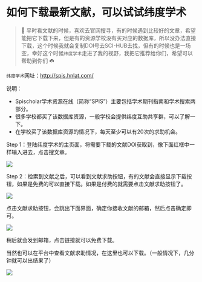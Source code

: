 # 如何下载最新文献，可以试试纬度学术

> 🐎 平时看文献的时候，喜欢去官网搜寻，有的时候遇到比较好的文章，希望能把它下载下来，但是有的资源学校没有买对应的数据库，所以没办法直接下载，这个时候我就会复制DOI号去SCI-HUB去找，但有的时候也是一场空，幸好这个时候`纬度学术`走进了我的视野，我把它推荐给你们，希望可以帮助到你们 ☘️

`纬度学术`网址：http://spis.hnlat.com/

说明：

* Spischolar学术资源在线（简称“SPIS”）主要包括学术期刊指南和学术搜索两部分。
* 很多学校都买了该数据库资源，一般学校会提供纬度互助共享群，可以了解一下。
* 在学校买了该数据库资源的情况下，每天至少可以有20次的求助机会。

Step 1：登陆纬度学术的主页面，将需要下载的文献DOI获取到，像下面红框中一样输入进去，点击搜文章。

![](https://cdn.jsdelivr.net/gh/wugenqiang/PictureBed@master/images/1648556360548.png)

Step 2：检索到文献之后，可以看到文献求助按钮，有的文献会直接显示下载按钮，如果是免费的可以直接下载。如果是付费的就需要点击文献求助按钮了。

![](https://cdn.jsdelivr.net/gh/wugenqiang/PictureBed@master/images/1648556408694.png)

点击文献求助按钮，会跳出下面界面，确定你接收文献的邮箱，然后点击确定即可。

![](https://cdn.jsdelivr.net/gh/wugenqiang/PictureBed@master/images/1648556459515.png)

稍后就会发到邮箱，点击链接就可以免费下载。

当然也可以在平台中查看文献求助情况，在这里也可以下载。（一般情况下，几分钟就可以出结果了）

![](https://cdn.jsdelivr.net/gh/wugenqiang/PictureBed@master/images/1648557410161.png)

















